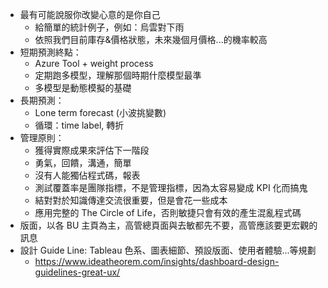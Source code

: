 - 最有可能說服你改變心意的是你自己
    - 給簡單的統計例子，例如：烏雲對下雨
    - 依照我們目前庫存&價格狀態，未來幾個月價格...的機率較高
- 短期預測終點：
    - Azure Tool + weight process
    - 定期跑多模型，理解那個時期什麼模型最準
    - 多模型是動態模擬的基礎
- 長期預測：
    - Lone term forecast (小波挑變數)
    - 循環：time label, 轉折
- 管理原則：
    - 獲得實際成果來評估下一階段
    - 勇氣，回饋，溝通，簡單
    - 沒有人能獨佔程式碼，報表
    - 測試覆蓋率是團隊指標，不是管理指標，因為太容易變成 KPI 化而搞鬼
    - 結對對於知識傳達交流很重要，但是會花一些成本
    - 應用完整的 The Circle of Life，否則敏捷只會有效的產生混亂程式碼
- 版面，以各 BU 主頁為主，高管總頁面與去敏都先不要，高管應該要更宏觀的訊息
- 設計 Guide Line: Tableau 色系、圖表細節、預設版面、使用者體驗...等規劃
    - https://www.ideatheorem.com/insights/dashboard-design-guidelines-great-ux/
